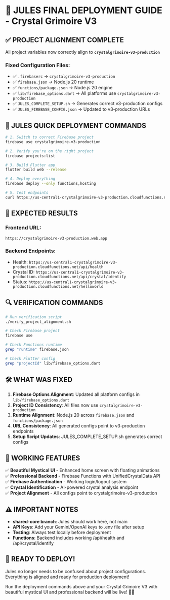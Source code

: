 # 🔮 JULES FINAL DEPLOYMENT GUIDE - Crystal Grimoire V3

## ✅ PROJECT ALIGNMENT COMPLETE

All project variables now correctly align to **`crystalgrimoire-v3-production`**

### Fixed Configuration Files:
- ✅ `.firebaserc` → `crystalgrimoire-v3-production`
- ✅ `firebase.json` → Node.js 20 runtime  
- ✅ `functions/package.json` → Node.js 20 engine
- ✅ `lib/firebase_options.dart` → All platforms use `crystalgrimoire-v3-production`
- ✅ `JULES_COMPLETE_SETUP.sh` → Generates correct v3-production configs
- ✅ `JULES_FIREBASE_CONFIG.json` → Updated to v3-production URLs

## 🚀 JULES QUICK DEPLOYMENT COMMANDS

```bash
# 1. Switch to correct Firebase project
firebase use crystalgrimoire-v3-production

# 2. Verify you're on the right project
firebase projects:list

# 3. Build Flutter app
flutter build web --release

# 4. Deploy everything
firebase deploy --only functions,hosting

# 5. Test endpoints
curl https://us-central1-crystalgrimoire-v3-production.cloudfunctions.net/api/health
```

## 🎯 EXPECTED RESULTS

### Frontend URL:
`https://crystalgrimoire-v3-production.web.app`

### Backend Endpoints:
- Health: `https://us-central1-crystalgrimoire-v3-production.cloudfunctions.net/api/health`
- Crystal ID: `https://us-central1-crystalgrimoire-v3-production.cloudfunctions.net/api/crystal/identify`
- Status: `https://us-central1-crystalgrimoire-v3-production.cloudfunctions.net/helloworld`

## 🔍 VERIFICATION COMMANDS

```bash
# Run verification script
./verify_project_alignment.sh

# Check Firebase project
firebase use

# Check Functions runtime
grep "runtime" firebase.json

# Check Flutter config
grep "projectId" lib/firebase_options.dart
```

## 🛠️ WHAT WAS FIXED

1. **Firebase Options Alignment**: Updated all platform configs in `lib/firebase_options.dart`
2. **Project ID Consistency**: All files now use `crystalgrimoire-v3-production`
3. **Runtime Alignment**: Node.js 20 across `firebase.json` and `functions/package.json`
4. **URL Consistency**: All generated configs point to v3-production endpoints
5. **Setup Script Updates**: JULES_COMPLETE_SETUP.sh generates correct configs

## 🔮 WORKING FEATURES

✅ **Beautiful Mystical UI** - Enhanced home screen with floating animations  
✅ **Professional Backend** - Firebase Functions with UnifiedCrystalData API  
✅ **Firebase Authentication** - Working login/logout system  
✅ **Crystal Identification** - AI-powered crystal analysis endpoint  
✅ **Project Alignment** - All configs point to crystalgrimoire-v3-production  

## ⚠️ IMPORTANT NOTES

- **shared-core branch**: Jules should work here, not main
- **API Keys**: Add your Gemini/OpenAI keys to .env file after setup
- **Testing**: Always test locally before deployment
- **Functions**: Backend includes working /api/health and /api/crystal/identify

## 🎉 READY TO DEPLOY!

Jules no longer needs to be confused about project configurations. Everything is aligned and ready for production deployment!

Run the deployment commands above and your Crystal Grimoire V3 with beautiful mystical UI and professional backend will be live! 🔮💎
